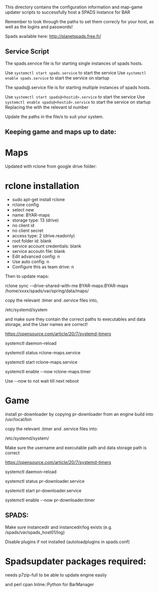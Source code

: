 This directory contains the configuration information and map-game updater scripts to successfully host a SPADS instance for BAR

Remember to look through the paths to set them correcly for your host, as well as the logins and passwords!

Spads available here: http://planetspads.free.fr/


## Service Script

The spads.service file is for starting single instances of spads hosts.

Use `systemctl start spads.service` to start the service
Use `systemctl enable spads.service` to start the service on startup

The spads@.service file is for starting multiple instances of spads hosts.

Use `systemctl start spads@<hostid>.service` to start the service
Use `systemctl enable spads@<hostid>.service` to start the service on startup
Replacing the <hostid> with the relevant id number

Update the paths in the file/s to suit your system.

## Keeping game and maps up to date:

# Maps
Updated with rclone from google drive folder:

# rclone installation

- sudo apt-get install rclone
- rclone config
- select new
- name: BYAR-maps
- storage type: 13 (drive)
- no client id
- no client secret
- access type: 2 (drive.readonly)
- root folder id: blank
- service account credentials: blank
- service accoutn file: blank
- Edit advanced config: n
- Use auto config: n
- Configure this as team drive: n
 
Then to update maps:

rclone sync --drive-shared-with-me BYAR-maps:BYAR-maps /home/xxxx/spads/var/spring/data/maps/

copy the relevant .timer and .service files into, 

/etc/systemd/system 

and make sure they contain the correct paths to executables and data storage, and the User names are correct!

https://opensource.com/article/20/7/systemd-timers

systemctl daemon-reload

systemctl status rclone-maps.service

systemctl start rclone-maps.service 

systemctl enable --now rclone-maps.timer

Use --now to not wait till next reboot

# Game

install pr-downloader by copying pr-downloader from an engine build into /usr/local/bin

copy the relevant .timer and .service files into:

/etc/systemd/system/

Make sure the username and executable path and data storage path is correct

https://opensource.com/article/20/7/systemd-timers

systemctl daemon-reload

systemctl status pr-downloader.service

systemctl start pr-downloader.service 

systemctl enable --now pr-downloader.timer

## SPADS:

Make sure instancedir and instancedir/log exists (e.g. /spads/var/spads_host01/log)

Disable plugins if not installed (autoloadplugins in spads.conf)

# Spadsupdater packages required:

needs p7zip-full to be able to update engine easily

and perl cpan Inline::Python for BarManager
